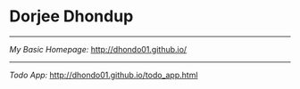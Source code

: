 Dorjee Dhondup
==============
-------------------------------


*My Basic Homepage:* http://dhondo01.github.io/


-------------------------------------------------


*Todo App:* http://dhondo01.github.io/todo_app.html


